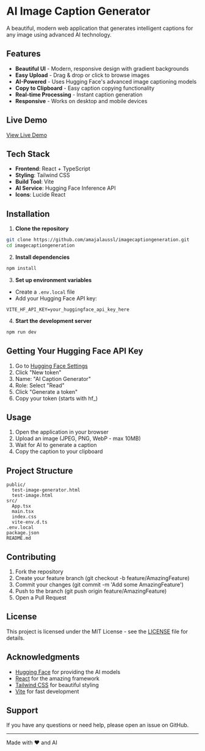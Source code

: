 ﻿#  AI Image Caption Generator

A beautiful, modern web application that generates intelligent captions for any image using advanced AI technology.

##  Features

-  **Beautiful UI** - Modern, responsive design with gradient backgrounds
-  **Easy Upload** - Drag & drop or click to browse images
-  **AI-Powered** - Uses Hugging Face's advanced image captioning models
-  **Copy to Clipboard** - Easy caption copying functionality
-  **Real-time Processing** - Instant caption generation
-  **Responsive** - Works on desktop and mobile devices

##  Live Demo

[View Live Demo](https://amajalaussl.github.io/imagecaptiongeneration/)

##  Tech Stack

- **Frontend**: React + TypeScript
- **Styling**: Tailwind CSS
- **Build Tool**: Vite
- **AI Service**: Hugging Face Inference API
- **Icons**: Lucide React

##  Installation

1. **Clone the repository**
```bash
git clone https://github.com/amajalaussl/imagecaptiongeneration.git
cd imagecaptiongeneration
```

2. **Install dependencies**
```bash
npm install
```

3. **Set up environment variables**
- Create a `.env.local` file
- Add your Hugging Face API key:
```
VITE_HF_API_KEY=your_huggingface_api_key_here
```

4. **Start the development server**
```bash
npm run dev
```

##  Getting Your Hugging Face API Key

1. Go to [Hugging Face Settings](https://huggingface.co/settings/tokens)
2. Click "New token"
3. Name: "AI Caption Generator"
4. Role: Select "Read"
5. Click "Generate a token"
6. Copy your token (starts with hf_)

##  Usage

1. Open the application in your browser
2. Upload an image (JPEG, PNG, WebP - max 10MB)
3. Wait for AI to generate a caption
4. Copy the caption to your clipboard

##  Project Structure
```
public/
  test-image-generator.html
  test-image.html
src/
  App.tsx
  main.tsx
  index.css
  vite-env.d.ts
.env.local
package.json
README.md
```

##  Contributing

1. Fork the repository
2. Create your feature branch (git checkout -b feature/AmazingFeature)
3. Commit your changes (git commit -m 'Add some AmazingFeature')
4. Push to the branch (git push origin feature/AmazingFeature)
5. Open a Pull Request

##  License

This project is licensed under the MIT License - see the [LICENSE](LICENSE) file for details.

##  Acknowledgments

- [Hugging Face](https://huggingface.co/) for providing the AI models
- [React](https://reactjs.org/) for the amazing framework
- [Tailwind CSS](https://tailwindcss.com/) for beautiful styling
- [Vite](https://vitejs.dev/) for fast development

##  Support

If you have any questions or need help, please open an issue on GitHub.

---

Made with ❤️ and AI
